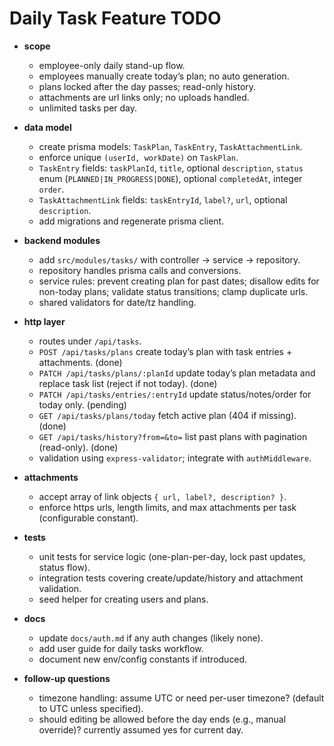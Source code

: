 # Daily Task Feature TODO

- **scope**
  - employee-only daily stand-up flow.
  - employees manually create today’s plan; no auto generation.
  - plans locked after the day passes; read-only history.
  - attachments are url links only; no uploads handled.
  - unlimited tasks per day.

- **data model**
  - create prisma models: `TaskPlan`, `TaskEntry`, `TaskAttachmentLink`.
  - enforce unique `(userId, workDate)` on `TaskPlan`.
  - `TaskEntry` fields: `taskPlanId`, `title`, optional `description`, `status` enum (`PLANNED|IN_PROGRESS|DONE`), optional `completedAt`, integer `order`.
  - `TaskAttachmentLink` fields: `taskEntryId`, `label?`, `url`, optional `description`.
  - add migrations and regenerate prisma client.

- **backend modules**
  - add `src/modules/tasks/` with controller → service → repository.
  - repository handles prisma calls and conversions.
  - service rules: prevent creating plan for past dates; disallow edits for non-today plans; validate status transitions; clamp duplicate urls.
  - shared validators for date/tz handling.

- **http layer**
  - routes under `/api/tasks`.
  - `POST /api/tasks/plans` create today’s plan with task entries + attachments. (done)
  - `PATCH /api/tasks/plans/:planId` update today’s plan metadata and replace task list (reject if not today). (done)
  - `PATCH /api/tasks/entries/:entryId` update status/notes/order for today only. (pending)
  - `GET /api/tasks/plans/today` fetch active plan (404 if missing). (done)
  - `GET /api/tasks/history?from=&to=` list past plans with pagination (read-only). (done)
  - validation using `express-validator`; integrate with `authMiddleware`.

- **attachments**
  - accept array of link objects `{ url, label?, description? }`.
  - enforce https urls, length limits, and max attachments per task (configurable constant).

- **tests**
  - unit tests for service logic (one-plan-per-day, lock past updates, status flow).
  - integration tests covering create/update/history and attachment validation.
  - seed helper for creating users and plans.

- **docs**
  - update `docs/auth.md` if any auth changes (likely none).
  - add user guide for daily tasks workflow.
  - document new env/config constants if introduced.

- **follow-up questions**
  - timezone handling: assume UTC or need per-user timezone? (default to UTC unless specified).
  - should editing be allowed before the day ends (e.g., manual override)? currently assumed yes for current day.

